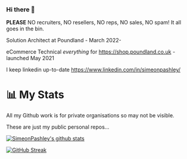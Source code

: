 ### Hi there 👋
**PLEASE** NO recruiters, NO resellers, NO reps, NO sales, NO spam! It all goes in the bin.

Solution Architect at Poundland - March 2022-

eCommerce Technical _everything_ for https://shop.poundland.co.uk - launched May 2021

I keep linkedin up-to-date https://www.linkedin.com/in/simeonpashley/


# 📊 My Stats

All my Github work is for private organisations so may not be visible.

These are just my public personal repos...

[![SimeonPashley's github stats](https://github-readme-stats.vercel.app/api?username=simeonpashley&show_icons=true&count_private=true&hide=stars)](https://github.com/simeonpashley)

[![GitHub Streak](https://github-readme-streak-stats.herokuapp.com/?user=simeonpashley&theme=dark&count_private=true)](https://github.com/simeonpashley)
